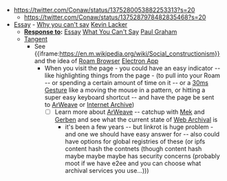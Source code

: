 - https://twitter.com/Conaw/status/1375280053882253313?s=20
    - https://twitter.com/Conaw/status/1375287978482835468?s=20
- [Essay](<Essay.md>) - [Why you can't say](<Why you can't say.md>) [Kevin Lacker](<Kevin Lacker.md>)
    - **[Response to](<Response to.md>):** [Essay](<Essay.md>) [What You Can't Say](<What You Can't Say.md>) [Paul Graham](<Paul Graham.md>)
    - [Tangent](<Tangent.md>)
        - See {{iframe:https://en.m.wikipedia.org/wiki/Social_constructionism}} 
          and the idea of [Roam Browser](<Roam Browser.md>) [Electron App](<Electron App.md>)
            - When you visit the page - you could have an easy indicator -- like highlighting things from the page - (to pull into your Roam -- or spending a certain amount of time on it -- or a [30ms Gesture](<30ms Gesture.md>) like a moving the mouse in a pattern, or hitting a super easy keyboard shortcut -- and have the page be sent to [ArWeave](<ArWeave.md>) or [Internet Archive](<Internet Archive.md>))
                - [ ] Learn more about [ArWeave](<ArWeave.md>) -- catchup with [Mek](<Mek.md>) and [Gerben](<Gerben.md>) and see what the current state of [Web Archival](<Web Archival.md>) is
                    - it's been a few years -- but linkrot is huge problem - and one we should have easy answer for -- also could have options for global registries of these (or ipfs content hash the contnets (though content hash maybe maybe maybe has security concerns (probably moot if we have e2ee and you can choose what archival services you use...)))
